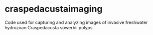 # craspedacustaimaging
Code used for capturing and analyzing images of invasive freshwater hydrozoan Craspedacusta sowerbii polyps
